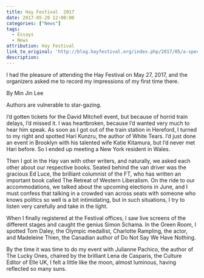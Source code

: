 ```yaml
---
title: Hay Festival  2017
date: 2017-05-28 12:00:00
categories: ["News"]
tags:
  - Essays
  - News
attribution: Hay Festival
link_to_original: 'http://blog.hayfestival.org/index.php/2017/05/a-special-kind-of-star-gazing-min-jin-lee/'
description:
---
```



I had the pleasure of attending the Hay Festival on May 27, 2017, and the organizers asked me to record my impressions of my first time there.

By Min Jin Lee

Authors are vulnerable to star-gazing.

I’d gotten tickets for the David Mitchell event, but because of horrid train delays, I’d missed it. I was heartbroken, because I’d wanted very much to hear him speak. As soon as I got out of the train station in Hereford, I turned to my right and spotted Hari Kunzru, the author of White Tears. I’d just done an event in Brooklyn with his talented wife Katie Kitamura, but I’d never met Hari before. So I ended up meeting a New York resident in Wales.

Then I got in the Hay van with other writers, and naturally, we asked each other about our respective books. Seated behind the van driver was the gracious Ed Luce, the brilliant columnist of the FT, who has written an important book called The Retreat of Western Liberalism. On the ride to our accommodations, we talked about the upcoming elections in June, and I must confess that talking in a crowded van across seats with someone who knows politics so well is a bit intimidating, but in such situations, I try to listen very carefully and take in the light.

When I finally registered at the Festival offices, I saw live screens of the different stages and caught the genius Simon Schama. In the Green Room, I spotted Tom Daley, the Olympic medallist, Charlotte Rampling, the actor, and Madeleine Thien, the Canadian author of Do Not Say We Have Nothing.

By the time it was time to do my event with Julianne Pachico, the author of The Lucky Ones, chaired by the brilliant Lena de Casparis, the Culture Editor of Elle UK, I felt a little like the moon, almost luminous, having reflected so many suns.